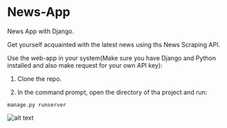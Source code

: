 # News-App
News App with Django.

Get yourself acquainted with the latest news using ths News Scraping API.

Use the web-app in your system(Make sure you have Django and Python installed and also make request for your own API key):

1. Clone the repo. 

2. In the command prompt, open the directory of tha project and run:

```
manage.py runserver
```


![alt text](https://github.com/Kaif10/News-APP/blob/master/2020-08-04%20(2).png)
